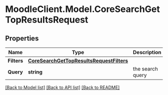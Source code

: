 # MoodleClient.Model.CoreSearchGetTopResultsRequest

## Properties

Name | Type | Description | Notes
------------ | ------------- | ------------- | -------------
**Filters** | [**CoreSearchGetTopResultsRequestFilters**](CoreSearchGetTopResultsRequestFilters.md) |  | [optional] 
**Query** | **string** | the search query | 

[[Back to Model list]](../README.md#documentation-for-models) [[Back to API list]](../README.md#documentation-for-api-endpoints) [[Back to README]](../README.md)

